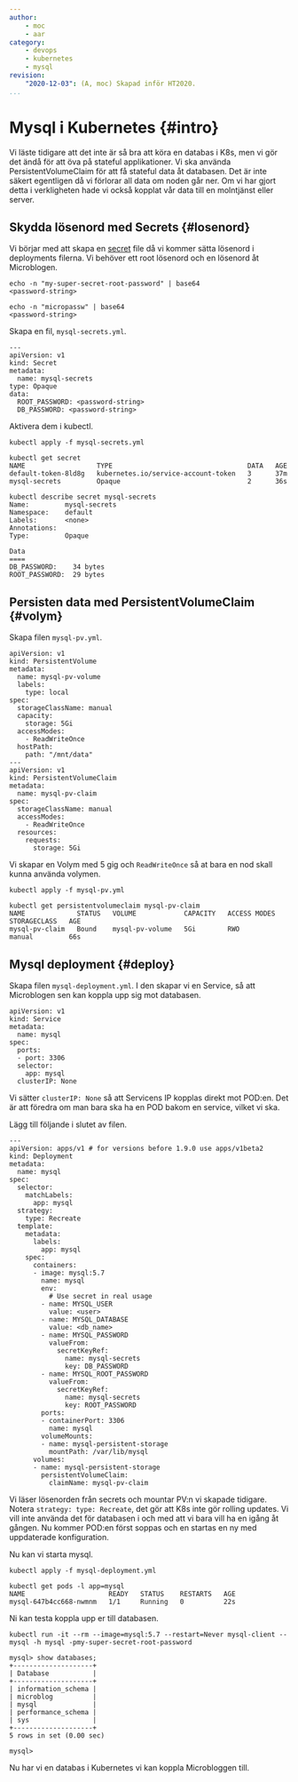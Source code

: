 ```yaml
---
author:
    - moc
    - aar
category:
    - devops
    - kubernetes
    - mysql
revision:
    "2020-12-03": (A, moc) Skapad inför HT2020.
...
```


Mysql i Kubernetes {#intro}
=======================================================
Vi läste tidigare att det inte är så bra att köra en databas i K8s, men vi gör det ändå för att öva på stateful applikationer. Vi ska använda PersistentVolumeClaim för att få stateful data åt databasen. Det är inte säkert egentligen då vi förlorar all data om noden går ner. Om vi har gjort detta i verkligheten hade vi också kopplat vår data till en molntjänst eller server.

<!--more-->


Skydda lösenord med Secrets {#losenord}
--------------------------------------------------------

Vi börjar med att skapa en [secret](https://kubernetes.io/docs/concepts/configuration/secret/) file då vi kommer sätta lösenord i deployments filerna. Vi behöver ett root lösenord och en lösenord åt Microblogen.

```
echo -n "my-super-secret-root-password" | base64
<password-string>

echo -n "micropassw" | base64
<password-string>
```

Skapa en fil, `mysql-secrets.yml`.

```
---
apiVersion: v1
kind: Secret
metadata:
  name: mysql-secrets
type: Opaque
data:
  ROOT_PASSWORD: <password-string>
  DB_PASSWORD: <password-string>
```

Aktivera dem i kubectl.

```
kubectl apply -f mysql-secrets.yml

kubectl get secret
NAME                  TYPE                                  DATA   AGE
default-token-8ld8g   kubernetes.io/service-account-token   3      37m
mysql-secrets         Opaque                                2      36s

kubectl describe secret mysql-secrets
Name:         mysql-secrets
Namespace:    default
Labels:       <none>
Annotations:
Type:         Opaque

Data
====
DB_PASSWORD:    34 bytes
ROOT_PASSWORD:  29 bytes
```



Persisten data med PersistentVolumeClaim {#volym}
--------------------------------------------------------

Skapa filen `mysql-pv.yml`.

```
apiVersion: v1
kind: PersistentVolume
metadata:
  name: mysql-pv-volume
  labels:
    type: local
spec:
  storageClassName: manual
  capacity:
    storage: 5Gi
  accessModes:
    - ReadWriteOnce
  hostPath:
    path: "/mnt/data"
---
apiVersion: v1
kind: PersistentVolumeClaim
metadata:
  name: mysql-pv-claim
spec:
  storageClassName: manual
  accessModes:
    - ReadWriteOnce
  resources:
    requests:
      storage: 5Gi
```

Vi skapar en Volym med 5 gig och `ReadWriteOnce` så at bara en nod skall kunna använda volymen.

```
kubectl apply -f mysql-pv.yml

kubectl get persistentvolumeclaim mysql-pv-claim
NAME             STATUS   VOLUME            CAPACITY   ACCESS MODES   STORAGECLASS   AGE
mysql-pv-claim   Bound    mysql-pv-volume   5Gi        RWO            manual         66s
```



Mysql deployment {#deploy}
--------------------------------------------------------

Skapa filen `mysql-deployment.yml`. I den skapar vi en Service, så att Microblogen sen kan koppla upp sig mot databasen.

```
apiVersion: v1
kind: Service
metadata:
  name: mysql
spec:
  ports:
  - port: 3306
  selector:
    app: mysql
  clusterIP: None
```

Vi sätter `clusterIP: None` så att Servicens IP kopplas direkt mot POD:en. Det är att föredra om man bara ska ha en POD bakom en service, vilket vi ska.

Lägg till följande i slutet av filen.

```
---
apiVersion: apps/v1 # for versions before 1.9.0 use apps/v1beta2
kind: Deployment
metadata:
  name: mysql
spec:
  selector:
    matchLabels:
      app: mysql
  strategy:
    type: Recreate
  template:
    metadata:
      labels:
        app: mysql
    spec:
      containers:
      - image: mysql:5.7
        name: mysql
        env:
          # Use secret in real usage
        - name: MYSQL_USER
          value: <user>
        - name: MYSQL_DATABASE
          value: <db_name>
        - name: MYSQL_PASSWORD
          valueFrom:
            secretKeyRef:
              name: mysql-secrets
              key: DB_PASSWORD
        - name: MYSQL_ROOT_PASSWORD
          valueFrom:
            secretKeyRef:
              name: mysql-secrets
              key: ROOT_PASSWORD
        ports:
        - containerPort: 3306
          name: mysql
        volumeMounts:
        - name: mysql-persistent-storage
          mountPath: /var/lib/mysql
      volumes:
      - name: mysql-persistent-storage
        persistentVolumeClaim:
          claimName: mysql-pv-claim
```

Vi läser lösenorden från secrets och mountar PV:n vi skapade tidigare. Notera `strategy: type: Recreate`, det gör att K8s inte gör rolling updates. Vi vill inte använda det för databasen i och med att vi bara vill ha en igång åt gången. Nu kommer POD:en först soppas och en startas en ny med uppdaterade konfiguration.

Nu kan vi starta mysql.

```
kubectl apply -f mysql-deployment.yml

kubectl get pods -l app=mysql
NAME                     READY   STATUS    RESTARTS   AGE
mysql-647b4cc668-nwmnm   1/1     Running   0          22s
```

Ni kan testa koppla upp er till databasen.

```
kubectl run -it --rm --image=mysql:5.7 --restart=Never mysql-client -- mysql -h mysql -pmy-super-secret-root-password

mysql> show databases;
+--------------------+
| Database           |
+--------------------+
| information_schema |
| microblog          |
| mysql              |
| performance_schema |
| sys                |
+--------------------+
5 rows in set (0.00 sec)

mysql>
```

Nu har vi en databas i Kubernetes vi kan koppla Microbloggen till.